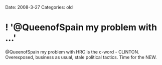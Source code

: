 Date: 2008-3-27
Categories: old

# ! '@QueenofSpain my problem with ...'

@QueenofSpain my problem with HRC is the c-word - CLINTON.  Overexposed, business as usual, stale political tactics.  Time for the NEW.
